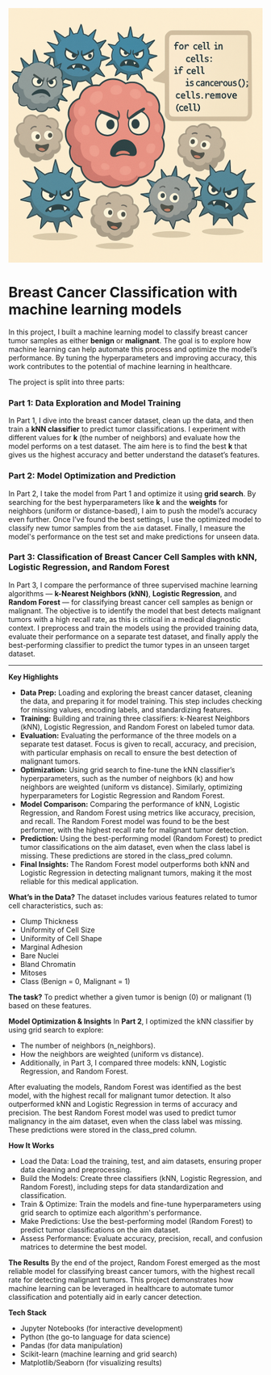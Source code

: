 ![Distribution plot](./ChatGPT%20Image%20Apr%2012%2C%202025%2C%2001_26_58%20PM.png)


# Breast Cancer Classification with machine learning models

In this project, I built a machine learning model to classify breast cancer tumor samples as either **benign** or **malignant**. The goal is to explore how machine learning can help automate this process and optimize the model’s performance. By tuning the hyperparameters and improving accuracy, this work contributes to the potential of machine learning in healthcare.

The project is split into three parts:

### **Part 1: Data Exploration and Model Training**
In Part 1, I dive into the breast cancer dataset, clean up the data, and then train a **kNN classifier** to predict tumor classifications. I experiment with different values for **k** (the number of neighbors) and evaluate how the model performs on a test dataset. The aim here is to find the best **k** that gives us the highest accuracy and better understand the dataset’s features.

### **Part 2: Model Optimization and Prediction**
In Part 2, I take the model from Part 1 and optimize it using **grid search**. By searching for the best hyperparameters like **k** and the **weights** for neighbors (uniform or distance-based), I aim to push the model’s accuracy even further. Once I’ve found the best settings, I use the optimized model to classify new tumor samples from the `aim` dataset. Finally, I measure the model's performance on the test set and make predictions for unseen data.

### Part 3: Classification of Breast Cancer Cell Samples with kNN, Logistic Regression, and Random Forest
In Part 3, I compare the performance of three supervised machine learning algorithms — **k-Nearest Neighbors (kNN)**, **Logistic Regression**, and **Random Forest** — for classifying breast cancer cell samples as benign or malignant. The objective is to identify the model that best detects malignant tumors with a high recall rate, as this is critical in a medical diagnostic context. I preprocess and train the models using the provided training data, evaluate their performance on a separate test dataset, and finally apply the best-performing classifier to predict the tumor types in an unseen target dataset.

---

**Key Highlights**

- **Data Prep:** Loading and exploring the breast cancer dataset, cleaning the data, and preparing it for model training. This step includes checking for missing values, encoding labels, and standardizing features.
- **Training:** Building and training three classifiers: k-Nearest Neighbors (kNN), Logistic Regression, and Random Forest on labeled tumor data.
- **Evaluation:** Evaluating the performance of the three models on a separate test dataset. Focus is given to recall, accuracy, and precision, with particular emphasis on recall to ensure the best detection of malignant tumors.
- **Optimization:** Using grid search to fine-tune the kNN classifier’s hyperparameters, such as the number of neighbors (k) and how neighbors are weighted (uniform vs distance). Similarly, optimizing hyperparameters for Logistic Regression and Random Forest.
- **Model Comparison:** Comparing the performance of kNN, Logistic Regression, and Random Forest using metrics like accuracy, precision, and recall. The Random Forest model was found to be the best performer, with the highest recall rate for malignant tumor detection.
- **Prediction:** Using the best-performing model (Random Forest) to predict tumor classifications on the aim dataset, even when the class label is missing. These predictions are stored in the class_pred column.
- **Final Insights:** The Random Forest model outperforms both kNN and Logistic Regression in detecting malignant tumors, making it the most reliable for this medical application.

**What’s in the Data?**
The dataset includes various features related to tumor cell characteristics, such as:

- Clump Thickness
- Uniformity of Cell Size
- Uniformity of Cell Shape
- Marginal Adhesion
- Bare Nuclei
- Bland Chromatin
- Mitoses
- Class (Benign = 0, Malignant = 1)

**The task?** To predict whether a given tumor is benign (0) or malignant (1) based on these features.

**Model Optimization & Insights**
In **Part 2**, I optimized the kNN classifier by using grid search to explore:

- The number of neighbors (n_neighbors).
- How the neighbors are weighted (uniform vs distance).
- Additionally, in Part 3, I compared three models: kNN, Logistic Regression, and Random Forest.

After evaluating the models, Random Forest was identified as the best model, with the highest recall for malignant tumor detection. It also outperformed kNN and Logistic Regression in terms of accuracy and precision. The best Random Forest model was used to predict tumor malignancy in the aim dataset, even when the class label was missing. These predictions were stored in the class_pred column.

**How It Works**

- Load the Data: Load the training, test, and aim datasets, ensuring proper data cleaning and preprocessing.
- Build the Models: Create three classifiers (kNN, Logistic Regression, and Random Forest), including steps for data standardization and classification.
- Train & Optimize: Train the models and fine-tune hyperparameters using grid search to optimize each algorithm's performance.
- Make Predictions: Use the best-performing model (Random Forest) to predict tumor classifications on the aim dataset.
- Assess Performance: Evaluate accuracy, precision, recall, and confusion matrices to determine the best model.

**The Results**
By the end of the project, Random Forest emerged as the most reliable model for classifying breast cancer tumors, with the highest recall rate for detecting malignant tumors. This project demonstrates how machine learning can be leveraged in healthcare to automate tumor classification and potentially aid in early cancer detection.

**Tech Stack**
- Jupyter Notebooks (for interactive development)
- Python (the go-to language for data science)
- Pandas (for data manipulation)
- Scikit-learn (machine learning and grid search)
- Matplotlib/Seaborn (for visualizing results)

